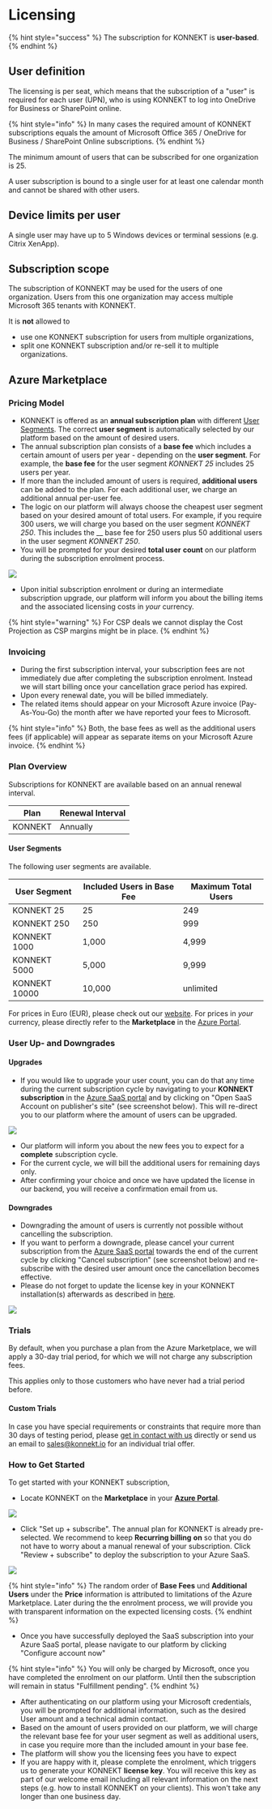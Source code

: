 # Licensing

{% hint style="success" %}
The subscription for KONNEKT is **user-based**.&#x20;
{% endhint %}

## User definition

The licensing is per seat, which means that the subscription of a "user" is required for each user (UPN), who is using KONNEKT to log into OneDrive for Business or SharePoint online.

{% hint style="info" %}
In many cases the required amount of KONNEKT subscriptions equals the amount of Microsoft Office 365 / OneDrive for Business / SharePoint Online subscriptions.
{% endhint %}

The minimum amount of users that can be subscribed for one organization is 25.

A user subscription is bound to a single user for at least one calendar month and cannot be shared with other users.

## Device limits per user

A single user may have up to 5 Windows devices or terminal sessions (e.g. Citrix XenApp).

## Subscription scope

The subscription of KONNEKT may be used for the users of one organization. Users from this one organization may access multiple Microsoft 365 tenants with KONNEKT.

It is **not** allowed to&#x20;

* use one KONNEKT subscription for users from multiple organizations,
* split one KONNEKT subscription and/or re-sell it to multiple organizations.



## Azure Marketplace

### Pricing Model

* KONNEKT is offered as an **annual subscription plan** with different [User Segments](licensing.md#user-segments). The correct **user segment** is automatically selected by our platform based on the amount of desired users.
* The annual subscription plan consists of a **base fee** which includes a certain amount of users per year - depending on the **user segment**. For example, the **base fee** for the user segment _KONNEKT 25_ includes 25 users per year.
* If more than the included amount of users is required, **additional users** can be added to the  plan. For each additional user, we charge an additional annual per-user fee.
* The logic on our platform will always choose the cheapest user segment based on your desired amount of total users. For example, if you require 300 users, we will charge you based on the user segment _KONNEKT 250_. This includes the __ base fee for 250 users plus 50 additional users in the user segment _KONNEKT 250_.
* You will be prompted for your desired **total user** **count** on our platform during the subscription enrolment process.

![](<.gitbook/assets/konnekt-landing-page (2).png>)

* Upon initial subscription enrolment or during an intermediate subscription upgrade, our platform will inform you about the billing items and the associated licensing costs in _your_ currency.

{% hint style="warning" %}
For CSP deals we cannot display the Cost Projection as CSP margins might be in place.
{% endhint %}

### Invoicing

* During the first subscription interval, your subscription fees are not immediately due after completing the subscription enrolment. Instead we will start billing once your cancellation grace period has expired.&#x20;
* Upon every renewal date, you will be billed immediately.
* The related items should appear on your Microsoft Azure invoice (Pay-As-You-Go) the month after we have reported your fees to Microsoft.

{% hint style="info" %}
Both, the base fees as well as the additional users fees (if applicable) will appear as separate items on your Microsoft Azure invoice.
{% endhint %}

### Plan Overview

Subscriptions for KONNEKT are available based on an annual renewal interval.

| **Plan** | **Renewal Interval** |
| -------- | -------------------- |
| KONNEKT  | Annually             |

#### User Segments

The following user segments are available.

| **User Segment** | **Included Users in Base Fee** | **Maximum Total Users** |
| ---------------- | ------------------------------ | ----------------------- |
| KONNEKT 25       | 25                             | 249                     |
| KONNEKT 250      | 250                            | 999                     |
| KONNEKT 1000     | 1,000                          | 4,999                   |
| KONNEKT 5000     | 5,000                          | 9,999                   |
| KONNEKT 10000    | 10,000                         | unlimited               |

For prices in Euro (EUR), please check out our <mark style="color:green;"></mark> [website](https://www.konnekt.io/pricing/). For prices in _your_ currency, please directly refer to the **Marketplace** in the [Azure Portal](https://portal.azure.com).

### User Up- and Downgrades

#### Upgrades

* If you would like to upgrade your user count, you can do that any time during the current subscription cycle by navigating to your **KONNEKT subscription** in the [Azure SaaS portal](https://portal.azure.com/#blade/HubsExtension/BrowseResourceBlade/resourceType/Microsoft.SaaS%2Fresources) <mark style="color:green;"></mark> and by clicking on "Open SaaS Account on publisher's site" (see screenshot below). This will re-direct you to our platform where the amount of users can be upgraded.

![](.gitbook/assets/SaaSPortal\_changeSubscription.png)

* Our platform will inform you about the new fees you  to expect for a **complete** subscription cycle.
* For the current cycle, we will bill the additional users for remaining days only.
* After confirming your choice and once we have updated the license in our backend, you will receive a confirmation email from us.

#### Downgrades

* Downgrading the amount of users is currently not possible without cancelling the subscription.
* If you want to perform a downgrade, please cancel your current subscription from the <mark style="color:green;"></mark> [Azure SaaS portal](https://portal.azure.com/#blade/HubsExtension/BrowseResourceBlade/resourceType/Microsoft.SaaS%2Fresources) towards the end of the current cycle by clicking "Cancel subscription" (see screenshot below) and re-subscribe with the desired user amount once the cancellation becomes effective.
* Please do not forget to update the license key in your KONNEKT installation(s) afterwards as described in [here](https://docs.konnekt.io/configuration/other/license-key-on-multi-user-environments).

![](.gitbook/assets/SaaSPortal\_cancelSubscription.png)

### **Trials**

By default, when you purchase a plan from the Azure Marketplace, we will apply a 30-day trial period, for which we will not charge any subscription fees.&#x20;

This applies only to those customers who have never had a trial period before.

#### **Custom Trials**

In case you have special requirements or constraints that require more than 30 days of testing period, please [get in contact with us](https://www.konnekt.io/start-now/#try) directly or send us an email to [sales@konnekt.io](mailto:sales@konnekt.io) for an individual trial offer.

### How to Get Started

To get started with your KONNEKT subscription,

* Locate KONNEKT on the **Marketplace** in your [**Azure Portal**](https://portal.azure.com/#create/glueckkanja-gabag.radiusaas-transactable-prod/preview).&#x20;

![](<.gitbook/assets/image (29).png>)

* Click "Set up + subscribe". The annual plan for KONNEKT is already pre-selected. We recommend to keep **Recurring billing** **on** so that you do not have to worry about a manual renewal of your subscription. Click "Review + subscribe" to deploy the subscription to your Azure SaaS.

![](<.gitbook/assets/image (30).png>)

{% hint style="info" %}
The random order of **Base Fees** und **Additional Users** under the **Price** information is attributed to limitations of the Azure Marketplace. Later during the the enrolment process, we will provide you with transparent information on the expected licensing costs.
{% endhint %}

* Once you have successfully deployed the SaaS subscription into your Azure SaaS portal, please navigate to our platform by clicking "Configure account now"

{% hint style="info" %}
You will only be charged by Microsoft, once you have completed the enrolment on our platform. Until then the subscription will remain in status "Fulfillment pending".
{% endhint %}

* After authenticating on our platform using your Microsoft credentials, you will be prompted for additional information, such as the desired User amount and a technical admin contact.
* Based on the amount of users provided on our platform, we will charge the relevant base fee for your user segment as well as additional users, in case you require more than the included amount in your base fee.
* The platform will show you the licensing fees you have to expect
* If you are happy with it, please complete the enrolment, which triggers us to generate your KONNEKT **license key**. You will receive this key as part of our welcome email including all relevant information on the next steps (e.g. how to install KONNEKT on your clients). This won't take any longer than one business day.
